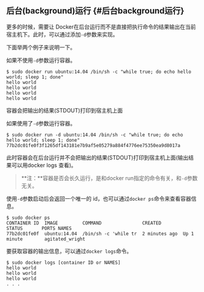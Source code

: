 ## 后台\(background\)运行 {#后台background运行}

更多的时候，需要让 Docker在后台运行而不是直接把执行命令的结果输出在当前宿主机下。此时，可以通过添加`-d`参数来实现。

下面举两个例子来说明一下。

如果不使用`-d`参数运行容器。

```
$ sudo docker run ubuntu:14.04 /bin/sh -c "while true; do echo hello world; sleep 1; done"
hello world
hello world
hello world
hello world
```

容器会把输出的结果\(STDOUT\)打印到宿主机上面

如果使用了`-d`参数运行容器。

```
$ sudo docker run -d ubuntu:14.04 /bin/sh -c "while true; do echo hello world; sleep 1; done"
77b2dc01fe0f3f1265df143181e7b9af5e05279a884f4776ee75350ea9d8017a
```

此时容器会在后台运行并不会把输出的结果\(STDOUT\)打印到宿主机上面\(输出结果可以用docker logs 查看\)。

> **注：**容器是否会长久运行，是和docker run指定的命令有关，和`-d`参数无关。



使用`-d`参数启动后会返回一个唯一的 id，也可以通过`docker ps`命令来查看容器信息。

```
$ sudo docker ps
CONTAINER ID  IMAGE         COMMAND               CREATED        STATUS       PORTS NAMES
77b2dc01fe0f  ubuntu:14.04  /bin/sh -c 'while tr  2 minutes ago  Up 1 minute        agitated_wright
```

要获取容器的输出信息，可以通过`docker logs`命令。

```
$ sudo docker logs [container ID or NAMES]
hello world
hello world
hello world
. . .
```




